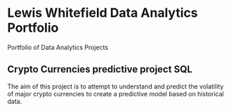 # Lewis Whitefield Data Analytics Portfolio
Portfolio of Data Analytics Projects

## Crypto Currencies predictive project SQL
The aim of this project is to attempt to understand
and predict the volatility of major crypto currencies to
create a predictive model based on historical data.
